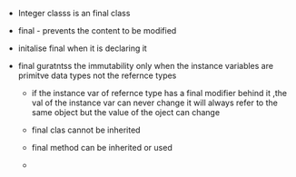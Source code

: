  - Integer classs is an final class 
 - final - prevents the content to be modified
 - initalise final when it is declaring it
 - final guratntss the immutability only when the
    instance variables are primitve data types not the
    refernce types

    - if the instance var of  refernce type has a final modifier behind it ,the val of the instance var can never change it will always refer to the same object but the value of the oject can change

    - final clas cannot be inherited
    - final method can be inherited or used
    - 